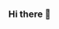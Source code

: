 ### Hi there 👋

<!--
**epaynes27/epaynes27** is a ✨ _special_ ✨ repository because its `README.md` (this file) appears on your GitHub profile.

Here are some ideas to get you started:

- 🔭 I’m currently working on myself.
- 🌱 I’m currently learning Javascript and further coding. 
- 👯 I’m looking to collaborate on anything that will help people.
- 🤔 I’m looking for help with coding.
- 💬 Ask me about my dogs. They're corgis. 
- 📫 How to reach me: Email works best. epaynes27@gmail.com
- 😄 Pronouns: he/him
-->

